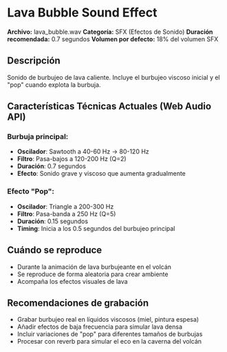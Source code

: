 # Lava Bubble Sound Effect

**Archivo:** lava_bubble.wav
**Categoría:** SFX (Efectos de Sonido)
**Duración recomendada:** 0.7 segundos
**Volumen por defecto:** 18% del volumen SFX

## Descripción
Sonido de burbujeo de lava caliente. Incluye el burbujeo viscoso inicial y el "pop" cuando explota la burbuja.

## Características Técnicas Actuales (Web Audio API)
### Burbuja principal:
- **Oscilador**: Sawtooth a 40-60 Hz → 80-120 Hz
- **Filtro**: Pasa-bajos a 120-200 Hz (Q=2)
- **Duración**: 0.7 segundos
- **Efecto**: Sonido grave y viscoso que aumenta gradualmente

### Efecto "Pop":
- **Oscilador**: Triangle a 200-300 Hz
- **Filtro**: Pasa-banda a 250 Hz (Q=5)
- **Duración**: 0.15 segundos
- **Timing**: Inicia a los 0.5 segundos del burbujeo principal

## Cuándo se reproduce
- Durante la animación de lava burbujeante en el volcán
- Se reproduce de forma aleatoria para crear ambiente
- Acompaña los efectos visuales de lava

## Recomendaciones de grabación
- Grabar burbujeo real en líquidos viscosos (miel, pintura espesa)
- Añadir efectos de baja frecuencia para simular lava densa
- Incluir variaciones de "pop" para diferentes tamaños de burbujas
- Procesar con reverb para simular el eco en la caverna del volcán
